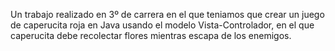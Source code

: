 Un trabajo realizado en 3º de carrera en el que teniamos que crear un juego de caperucita roja en Java usando el modelo Vista-Controlador, en el que caperucita debe recolectar flores mientras escapa de los enemigos.

